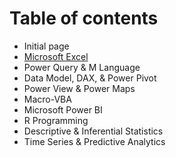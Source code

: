 # Table of contents

* Initial page
* [Microsoft Excel](excel.md)
* Power Query & M Language
* Data Model, DAX, & Power Pivot
* Power View & Power Maps
* Macro-VBA
* Microsoft Power BI
* R Programming
* Descriptive & Inferential Statistics
* Time Series & Predictive Analytics

